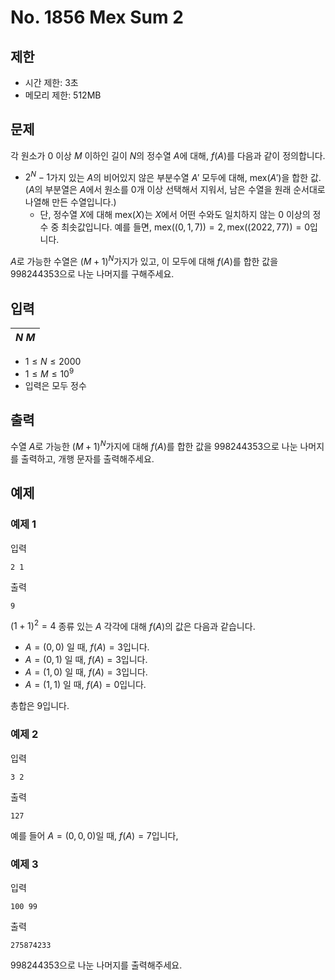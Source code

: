 # No. 1856 Mex Sum 2

## 제한

- 시간 제한: 3초
- 메모리 제한: 512MB

## 문제

각 원소가 $0$ 이상 $M$ 이하인 길이 $N$의 정수열 $A$에 대해, $f(A)$를 다음과 같이 정의합니다.

- $2^N-1$가지 있는 $A$의 비어있지 않은 부분수열 $A'$ 모두에 대해, $\mathrm{mex}(A')$을 합한 값. ($A$의 부분열은 $A$에서 원소를 $0$개 이상 선택해서 지워서, 남은 수열을 원래 순서대로 나열해 만든 수열입니다.)
  - 단, 정수열 $X$에 대해 $\mathrm{mex}(X)$는 $X$에서 어떤 수와도 일치하지 않는 $0$ 이상의 정수 중 최솟값입니다. 예를 들면, $\mathrm{mex}((0, 1, 7)) = 2, \mathrm{mex}((2022, 77)) = 0$입니다.

$A$로 가능한 수열은 $(M+1)^N$가지가 있고, 이 모두에 대해 $f(A)$를 합한 값을 $998244353$으로 나눈 나머지를 구해주세요.

## 입력

| $N$ $M$ |
| ------- |

- $1 \le N \le 2000$
- $1 \le M \le 10^9$
- 입력은 모두 정수

## 출력

수열 $A$로 가능한 $(M+1)^N$가지에 대해 $f(A)$를 합한 값을 $998244353$으로 나눈 나머지를 출력하고, 개행 문자를 출력해주세요.

## 예제

### 예제 1

입력

```
2 1
```

출력

```
9
```

$(1+1)^2 = 4$ 종류 있는 $A$ 각각에 대해 $f(A)$의 값은 다음과 같습니다.

- $A = (0, 0)$ 일 때, $f(A) = 3$입니다.
- $A = (0, 1)$ 일 때, $f(A) = 3$입니다.
- $A = (1, 0)$ 일 때, $f(A) = 3$입니다.
- $A = (1, 1)$ 일 때, $f(A) = 0$입니다.

총합은 $9$입니다.

### 예제 2

입력

```
3 2
```

출력

```
127
```

예를 들어 $A=(0,0,0)$일 때, $f(A) = 7$입니다,

### 예제 3

입력

```
100 99
```

출력

```
275874233
```

$998244353$으로 나눈 나머지를 출력해주세요.

